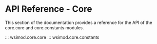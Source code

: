# API Reference - Core

This section of the documentation provides a reference for the API of the  core.core and core.constants modules.

::: wsimod.core.core
::: wsimod.core.constants